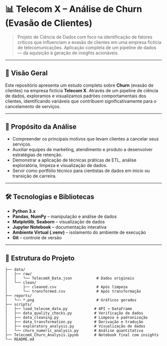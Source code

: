 # 📊 Telecom X – Análise de Churn (Evasão de Clientes)

> Projeto de Ciência de Dados com foco na identificação de fatores críticos que influenciam a evasão de clientes em uma empresa fictícia de telecomunicações. Aplicação completa de um pipeline de dados — da aquisição à geração de insights acionáveis.

---

## 📌 Visão Geral

Este repositório apresenta um estudo completo sobre **Churn** (evasão de clientes) na empresa fictícia **Telecom X**. Através de um pipeline de ciência de dados, exploramos e visualizamos padrões comportamentais dos clientes, identificando variáveis que contribuem significativamente para o cancelamento de serviços.

---

## 🎯 Propósito da Análise

- Compreender os principais motivos que levam clientes a cancelar seus serviços.
- Auxiliar equipes de marketing, atendimento e produto a desenvolver estratégias de retenção.
- Demonstrar a aplicação de técnicas práticas de ETL, análise exploratória, limpeza e visualização de dados.
- Servir como portfólio técnico para cientistas de dados em início ou transição de carreira.

---

## 🛠️ Tecnologias e Bibliotecas

- **Python 3.x**
- **Pandas**, **NumPy** – manipulação e análise de dados
- **Matplotlib**, **Seaborn** – visualização de dados
- **Jupyter Notebook** – documentação interativa
- **Ambiente Virtual (.venv)** – isolamento do ambiente de execução
- **Git** – controle de versão

---

## 📁 Estrutura do Projeto

```plaintext
├── data/
│   ├── raw/
│   │   └── TelecomX_Data.json           # Dados originais
│   └── clean/
│       ├── cleaned.csv                  # Após limpeza
│       └── transformed.csv              # Após transformação
├── reports/
│   └── *.png                            # Gráficos gerados
├── scripts/
│   ├── load_telecom_data.py            # API → DataFrame
│   ├── data_quality_checks.py          # Verificação de dados
│   ├── data_cleaning.py                # Limpeza e padronização
│   ├── data_transformation.py          # Derivação e tradução
│   ├── exploratory_analysis.py         # Visualização de dados
│   └── churn_numeric_analysis.py       # Análise quantitativa
├── TelecomX_Churn_Analysis.ipynb       # Notebook final com insights
└── README.md
